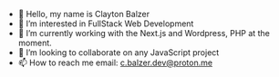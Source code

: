 - 👋 Hello, my name is Clayton Balzer
- 👀 I’m interested in FullStack Web Development
- 🌱 I’m currently working with the Next.js and Wordpress, PHP at the moment.
- 💞️ I’m looking to collaborate on any JavaScript project
- 📫 How to reach me 
     email: c.balzer.dev@proton.me


<!---
Techn0mancer-X/Techn0mancer-X is a ✨ special ✨ repository because its `README.md` (this file) appears on your GitHub profile.
You can click the Preview link to take a look at your changes.
--->

